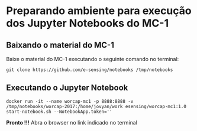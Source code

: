 # Preparando ambiente para execução dos Jupyter Notebooks do MC-1
## Baixando o material do MC-1
Baixe o material do MC-1 executando o seguinte comando no terminal:
```
git clone https://github.com/e-sensing/notebooks /tmp/notebooks
```
## Executando o Jupyter Notebook

```
docker run -it --name worcap-mc1 -p 8888:8888 -v /tmp/notebooks/worcap-2017:/home/jovyan/work esensing/worcap-mc1:1.0 start-notebook.sh --NotebookApp.token=''
```

**Pronto !!!** Abra o browser no link indicado no terminal
